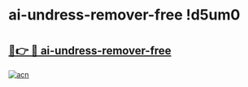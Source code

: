 # ai-undress-remover-free !d5um0

# <h2><a href="https://v4jkcb.esa.edu.pl?title=ai-undress-remover-free&ref=d5um0">🔗👉 🔴 ai-undress-remover-free</a></h2>

[![acn](https://github.com/user-attachments/assets/0f9c940e-d8b0-45ae-aac7-cd30a18b3e1c)](https://v4jkcb.esa.edu.pl?title=ai-undress-remover-free&ref=d5um0)

